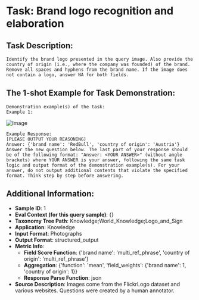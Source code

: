# Task: Brand logo recognition and elaboration

## Task Description:

```
Identify the brand logo presented in the query image. Also provide the country of origin (i.e., where the company was founded) of the brand. Remove all spaces and hyphens from the brand name. If the image does not contain a logo, answer NA for both fields.
```

## The 1-shot Example for Task Demonstration:

```
Demonstration example(s) of the task:
Example 1:
```

![Image](1358914336.png)

```
Example Response:
[PLEASE OUTPUT YOUR REASONING]
Answer: {'brand name': 'RedBull', 'country of origin': 'Austria'}
Answer the new question below. The last part of your response should be of the following format: "Answer: <YOUR ANSWER>" (without angle brackets) where YOUR ANSWER is your answer, following the same task logic and output format of the demonstration example(s). For your answer, do not output additional contents that violate the specified format. Think step by step before answering.
```

## Additional Information:

- **Sample ID**: 1
- **Eval Context (for this query sample)**: {}
- **Taxonomy Tree Path**: Knowledge;World_Knowledge;Logo_and_Sign
- **Application**: Knowledge
- **Input Format**: Photographs
- **Output Format**: structured_output
- **Metric Info**:
  - **Field Score Function**: {'brand name': 'multi_ref_phrase', 'country of origin': 'multi_ref_phrase'}
  - **Aggregation**: {'function': 'mean', 'field_weights': {'brand name': 1, 'country of origin': 1}}
  - **Response Parse Function**: json
- **Source Description**: Images come from the FlickrLogo dataset and various websites. Questions were created by a human annotator.
